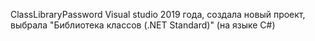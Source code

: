 ClassLibraryPassword
Visual studio 2019 года, создала новый проект, выбрала "Библиотека классов (.NET Standard)" (на языке C#)
